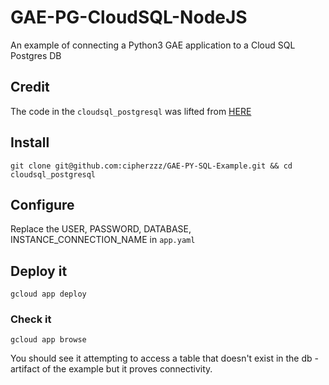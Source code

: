 # GAE-PG-CloudSQL-NodeJS
An example of connecting a Python3 GAE application to a Cloud SQL Postgres DB 

## Credit
The code in the `cloudsql_postgresql` was lifted from [HERE](https://github.com/GoogleCloudPlatform/python-docs-samples/tree/4831bbae7d088286bb7d0e8cb0ca7a27e601b9ea/appengine/flexible/cloudsql_postgresql)

## Install
```
git clone git@github.com:cipherzzz/GAE-PY-SQL-Example.git && cd cloudsql_postgresql
```

## Configure
Replace the USER, PASSWORD, DATABASE, INSTANCE_CONNECTION_NAME in `app.yaml`

## Deploy it
```
gcloud app deploy
```

### Check it
```
gcloud app browse
```

You should see it attempting to access a table that doesn't exist in the db - artifact of the example but it proves connectivity.